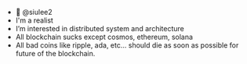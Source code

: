 - 👋 @siulee2
- I'm a realist
- I’m interested in distributed system and architecture
- All blockchain sucks except cosmos, ethereum, solana
- All bad coins like ripple, ada, etc... should die as soon as possible for future of the blockchain.
